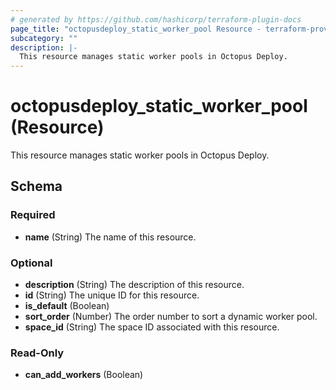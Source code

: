 ```yaml
---
# generated by https://github.com/hashicorp/terraform-plugin-docs
page_title: "octopusdeploy_static_worker_pool Resource - terraform-provider-octopusdeploy"
subcategory: ""
description: |-
  This resource manages static worker pools in Octopus Deploy.
---
```


# octopusdeploy_static_worker_pool (Resource)

This resource manages static worker pools in Octopus Deploy.



<!-- schema generated by tfplugindocs -->
## Schema

### Required

- **name** (String) The name of this resource.

### Optional

- **description** (String) The description of this resource.
- **id** (String) The unique ID for this resource.
- **is_default** (Boolean)
- **sort_order** (Number) The order number to sort a dynamic worker pool.
- **space_id** (String) The space ID associated with this resource.

### Read-Only

- **can_add_workers** (Boolean)


